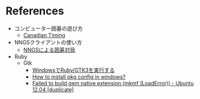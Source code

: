 # References

* コンピューター囲碁の遊び方
  * [Canadian Timing](https://senseis.xmp.net/?CanadianTiming)
* NNGSクライアントの使い方
  * [NNGSによる囲碁対局](http://otake.knowd2.com/drupal-nngs/?q=node/5)
* Ruby
  * Gtk
    * [WindowsでRuby/GTK3を実行する](https://qiita.com/doublev80/items/6b0f623b2e4aa63c4bb6)
    * [How to install pkg config in windows?](https://stackoverflow.com/questions/1710922/how-to-install-pkg-config-in-windows)
    * [Failed to build gem native extension (mkmf (LoadError)) - Ubuntu 12.04 [duplicate]](https://stackoverflow.com/questions/18316667/failed-to-build-gem-native-extension-mkmf-loaderror-ubuntu-12-04/18316692#18316692)
